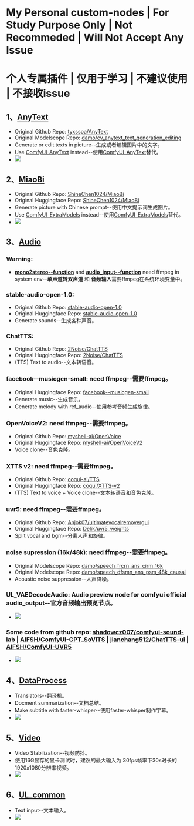 # My Personal custom-nodes | For Study Purpose Only | Not Recommeded  |  Will Not Accept Any Issue
# 个人专属插件  |  仅用于学习  |  不建议使用  |  不接收issue

## 1、[AnyText](./AnyText/README.md) 
- Original Github Repo: [tyxsspa/AnyText](https://github.com/tyxsspa/AnyText)
- Original Modelscope Repo: [damo/cv_anytext_text_generation_editing](https://modelscope.cn/models/iic/cv_anytext_text_generation_editing/summary)
- Generate or edit texts in picture--生成或者编辑图片中的文字。
- Use [ComfyUI-AnyText](https://github.com/zmwv823/ComfyUI-AnyText) instead--使用[ComfyUI-AnyText](https://github.com/zmwv823/ComfyUI-AnyText)替代。
- ![](./AnyText/assets/AnyText-wf.png)

## 2、[MiaoBi](./MiaoBi/README.md)
- Original Github Repo: [ShineChen1024/MiaoBi](https://github.com/ShineChen1024/MiaoBi)
- Original Huggingface Repo: [ShineChen1024/MiaoBi](https://huggingface.co/ShineChen1024/MiaoBi)
- Generate picture with Chinese prompt--使用中文提示词生成图片。
- Use [ComfyUI_ExtraModels](https://github.com/city96/ComfyUI_ExtraModels) instead--使用[ComfyUI_ExtraModels](https://github.com/city96/ComfyUI_ExtraModels)替代。
- ![](./MiaoBi/assets/MiaoBi-wf.png)

## 3、[Audio](./Audio/README.md)
### Warning: 
- **[mono2stereo--function]()** and **[audio_input--function]()** need ffmpeg in system env--**单声道转双声道** 和 **音频输入**需要ffmpeg在系统环境变量中。
### stable-audio-open-1.0:
- Original Github Repo: [stable-audio-open-1.0](https://github.com/Stability-AI/stable-audio-tools)
- Original Huggingface Repo: [stable-audio-open-1.0](https://huggingface.co/stabilityai/stable-audio-open-1.0)
- Generate sounds--生成各种声音。
### ChatTTS:
- Original Github Repo: [2Noise/ChatTTS](https://github.com/2noise/ChatTTS)
- Original Huggingface Repo: [2Noise/ChatTTS](https://huggingface.co/2Noise/ChatTTS)
- (TTS) Text to audio--文本转语音。
### facebook--musicgen-small: need ffmpeg--需要ffmpeg。
- Original Huggingface Repo: [facebook--musicgen-small](https://huggingface.co/facebook/musicgen-small)
- Generate music--生成音乐。
- Generate melody with ref_audio--使用参考音频生成旋律。
### OpenVoiceV2: need ffmpeg--需要ffmpeg。
- Original Github Repo: [myshell-ai/OpenVoice](https://github.com/myshell-ai/OpenVoice)
- Original Huggingface Repo: [myshell-ai/OpenVoiceV2](https://huggingface.co/myshell-ai/OpenVoiceV2)
- Voice clone--音色克隆。
### XTTS v2: need ffmpeg--需要ffmpeg。
- Original Github Repo: [coqui-ai/TTS](https://github.com/coqui-ai/TTS)
- Original Huggingface Repo: [coqui/XTTS-v2](https://huggingface.co/coqui/XTTS-v2)
- (TTS) Text to voice + Voice clone--文本转语音和音色克隆。
### uvr5: need ffmpeg--需要ffmpeg。
- Original Github Repo: [Anjok07/ultimatevocalremovergui](https://github.com/Anjok07/ultimatevocalremovergui)
- Original Huggingface Repo: [Delik/uvr5_weights](https://huggingface.co/Delik/uvr5_weights)
- Split vocal and bgm--分离人声和旋律。
### noise supression (16k/48k): need ffmpeg--需要ffmpeg。
- Original Modelscope Repo: [damo/speech_frcrn_ans_cirm_16k](https://www.modelscope.cn/models/iic/speech_frcrn_ans_cirm_16k)
- Original Modelscope Repo: [damo/speech_dfsmn_ans_psm_48k_causal](https://www.modelscope.cn/models/iic/speech_dfsmn_ans_psm_48k_causal)
- Acoustic noise suppression--人声降噪。
### UL_VAEDecodeAudio: Audio preview node for comfyui official audio_output--官方音频输出预览节点。
- ![](./Audio/assets/stable_audio_open-preview-wf.png)
### **Some code from github repo: [shadowcz007/comfyui-sound-lab](https://github.com/shadowcz007/comfyui-sound-lab)  |  [AIFSH/ComfyUI-GPT_SoVITS](https://github.com/AIFSH/ComfyUI-GPT_SoVITS)  |  [jianchang512/ChatTTS-ui](https://github.com/jianchang512/ChatTTS-ui)  |  [AIFSH/ComfyUI-UVR5](https://github.com/AIFSH/ComfyUI-UVR5)**
- ![](./Audio/assets/Audio-wf.png)
## 4、[DataProcess](./DataProcess/README.md)
- Translators--翻译机。
- Docment summarization--文档总结。
- Make subtitle with faster-whisper--使用faster-whisper制作字幕。
- ![](./DataProcess/assets/DataProcess-wf.png)
## 5、[Video]()
- Video Stabilization--视频防抖。
- 使用16G显存的显卡测试时，建议的最大输入为 30fps帧率下30s时长的1920x1080分辨率视频。
- ![](./Video/assets/Video-wf.png)
## 6、[UL_common]()
- Text input--文本输入。
- ![](./UL_common/assets/UL_common-wf.png)